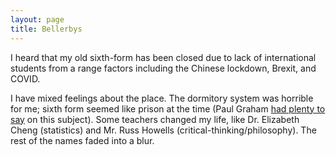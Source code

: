 ```yaml
---
layout: page
title: Bellerbys
---
```


I heard that my old sixth-form has been closed due to lack of international students from a range factors including the Chinese lockdown, Brexit, and COVID.

I have mixed feelings about the place. The dormitory system was horrible for me; sixth form seemed like prison at the time (Paul Graham [had plenty to say](http://www.paulgraham.com/nerds.html) on this subject). Some teachers changed my life, like Dr. Elizabeth Cheng (statistics) and Mr. Russ Howells (critical-thinking/philosophy). The rest of the names faded into a blur.